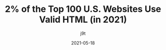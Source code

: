 ---
layout: post.njk
title: 2% of the Top 100 U.S. Websites Use Valid HTML (in 2021)
author: j9t
date: 2021-05-18
tags:
  - link
  - html
url: https://meiert.com/en/blog/valid-html-2021/
---